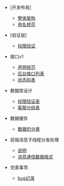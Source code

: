 - [开发布局]
  - [整体架构](dev/framework.md)
  - [命名规范](dev/specification)

- [验证层]
  - [权限验证](validate/auth.md)

- 接口v1
  - [声明规范](api/introduce.md)
  - [后台接口列表](api/list.md)
  - [状态码表](api/status.md)

- 数据库设计
  - [权限验证表](database/auth.md)
  - [客服分组表](database/gmember.md)

- 数据缓存
  - [数据的分类](cache/categary.md)

- 前端消息子线程分发处理
  - [说明](font_end_message/desc.md)
  - [消息通信数据格式](font_end_message/des_format.md)

- 完善事项 
  - [bug记录](plan/bugs.md)
 
